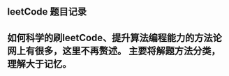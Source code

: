 leetCode 题目记录
-----------------------
如何科学的刷leetCode、提升算法编程能力的方法论网上有很多，这里不再赘述。
主要将解题方法分类，理解大于记忆。
-----------------------
